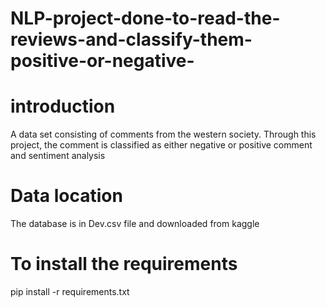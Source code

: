 # NLP-project-done-to-read-the-reviews-and-classify-them-positive-or-negative-
# introduction 
A data set consisting of comments from the western society. Through this project, the comment is classified as either negative or positive comment and sentiment analysis
# Data location
The database is in Dev.csv file and downloaded from kaggle

# To install the requirements
pip install -r requirements.txt
